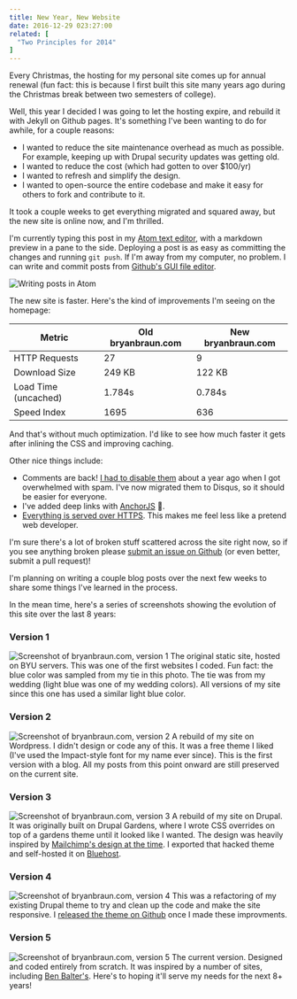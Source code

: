 ```yaml
---
title: New Year, New Website
date: 2016-12-29 023:27:00
related: [
  "Two Principles for 2014"
]
---
```


Every Christmas, the hosting for my personal site comes up for annual renewal (fun fact: this is because I first built this site many years ago during the Christmas break between two semesters of college).

Well, this year I decided I was going to let the hosting expire, and rebuild it with Jekyll on Github pages. It's something I've been wanting to do for awhile, for a couple reasons:

* I wanted to reduce the site maintenance overhead as much as possible. For example, keeping up with Drupal security updates was getting old.
* I wanted to reduce the cost (which had gotten to over $100/yr)
* I wanted to refresh and simplify the design.
* I wanted to open-source the entire codebase and make it easy for others to fork and contribute to it.

It took a couple weeks to get everything migrated and squared away, but the new site is online now, and I'm thrilled.

I'm currently typing this post in my [Atom text editor](https://atom.io/), with a markdown preview in a pane to the side. Deploying a post is as easy as committing the changes and running `git push`. If I'm away from my computer, no problem. I can write and commit posts from [Github's GUI file editor](https://help.github.com/articles/github-flow-in-the-browser/).

![Writing posts in Atom]({{site.url}}/assets/images/post-editor.png)

The new site is faster. Here's the kind of improvements I'm seeing on the homepage:

| Metric              | Old bryanbraun.com | New bryanbraun.com |
| ------------------- | ------------------ | ------------------ |
| HTTP Requests       | 27                 | 9                  |
| Download Size       | 249 KB             | 122 KB             |
| Load Time (uncached)| 1.784s             | 0.784s             |
| Speed Index         | 1695               | 636                |

And that's without much optimization. I'd like to see how much faster it gets after inlining the CSS and improving caching.

Other nice things include:

* Comments are back! [I had to disable them](https://twitter.com/BryanEBraun/status/676225178326683648) about a year ago when I got overwhelmed with spam. I've now migrated them to Disqus, so it should be easier for everyone.
* I've added deep links with [AnchorJS](http://bryanbraun.github.io/anchorjs) 💪.
* [Everything is served over HTTPS](https://twitter.com/BryanEBraun/status/814652803884974080?lang=en). This makes me feel less like a pretend web developer.

I'm sure there's a lot of broken stuff scattered across the site right now, so if you see anything broken please [submit an issue on Github](https://github.com/bryanbraun/bryanbraun.github.io/issues/new) (or even better, submit a pull request)!

I'm planning on writing a couple blog posts over the next few weeks to share some things I've learned in the process.

In the mean time, here's a series of screenshots showing the evolution of this site over the last 8 years:

### Version 1
![Screenshot of bryanbraun.com, version 1]({{site.url}}/assets/images/bryanbraun-com1.png)
The original static site, hosted on BYU servers. This was one of the first websites I coded. Fun fact: the blue color was sampled from my tie in this photo. The tie was from my wedding (light blue was one of my wedding colors). All versions of my site since this one has used a similar light blue color.

### Version 2
![Screenshot of bryanbraun.com, version 2]({{site.url}}/assets/images/bryanbraun-com2.png)
A rebuild of my site on Wordpress. I didn't design or code any of this. It was a free theme I liked (I've used the Impact-style font for my name ever since). This is the first version with a blog. All my posts from this point onward are still preserved on the current site.

### Version 3
![Screenshot of bryanbraun.com, version 3]({{site.url}}/assets/images/bryanbraun-com3.png)
A rebuild of my site on Drupal. It was originally built on Drupal Gardens, where I wrote CSS overrides on top of a gardens theme until it looked like I wanted. The design was heavily inspired by [Mailchimp's design at the time](https://web.archive.org/web/20111224033605/http://mailchimp.com/). I exported that hacked theme and self-hosted it on [Bluehost](https://www.bluehost.com/).

### Version 4
![Screenshot of bryanbraun.com, version 4]({{site.url}}/assets/images/bryanbraun-com4.png)
This was a refactoring of my existing Drupal theme to try and clean up the code and make the site responsive. I [released the theme on Github](https://github.com/bryanbraun/rebrauned) once I made these improvments.

### Version 5
![Screenshot of bryanbraun.com, version 5]({{site.url}}/assets/images/bryanbraun-com5.png)
The current version. Designed and coded entirely from scratch. It was inspired by a number of sites, including [Ben Balter's](http://ben.balter.com/). Here's to hoping it'll serve my needs for the next 8+ years!

